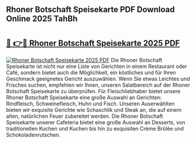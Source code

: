## Rhoner Botschaft Speisekarte PDF Download Online 2025 TahBh

# <h2><a href="http://gceesce.nevu.top/?p=Rhoner+Botschaft+Speisekarte">🔗 👉🔴 Rhoner Botschaft Speisekarte 2025 PDF</a></h2>

[![Rhoner Botschaft Speisekarte 2025 PDF](https://i.imgur.com/dBaPXMq.png)](http://gceesce.nevu.top/?p=Rhoner+Botschaft+Speisekarte)
Die Rhoner Botschaft Speisekarte ist nicht nur eine Liste von Gerichten in einem Restaurant oder Café, sondern bietet auch die Möglichkeit, ein köstliches und für Ihren Geschmack geeignetes Gericht auszuwählen. Wenn Sie etwas Leichtes und Frisches suchen, empfehlen wir Ihnen, unseren Salatbereich auf der Rhoner Botschaft Speisekarte zu überprüfen. Für Fleischliebhaber bietet unsere Rhoner Botschaft Speisekarte eine große Auswahl an Gerichten: Rindfleisch, Schweinefleisch, Huhn und Fisch. Unseren Auserwählten bieten wir exquisite Gerichte wie Schaschlik und Steak an, die auf einem alten, natürlichen Feuer zubereitet werden. Die Rhoner Botschaft Speisekarte unserer Cafeteria bietet eine große Auswahl an Desserts, von traditionellen Kuchen und Kuchen bis hin zu exquisiten Crème Brûlée und Schokoladenrutschen.
